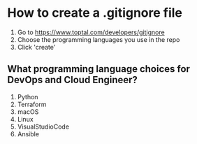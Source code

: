 # How to create a .gitignore file

1. Go to https://www.toptal.com/developers/gitignore
2. Choose the programming languages you use in the repo
3. Click 'create'

## What programming language choices for DevOps and Cloud Engineer?

1. Python
2. Terraform
3. macOS
4. Linux
5. VisualStudioCode
6. Ansible
